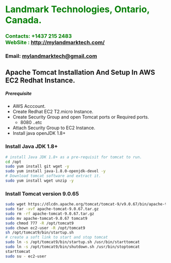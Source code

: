 #  **<span style="color:green">Landmark Technologies, Ontario, Canada.</span>**
### **<span style="color:green">Contacts: +1437 215 2483<br> WebSite : <http://mylandmarktech.com/></span>**
### **Email: mylandmarktech@gmail.com**



## Apache Tomcat Installation And Setup In AWS EC2 Redhat Instance.
##### Prerequisite
+ AWS Acccount.
+ Create Redhat EC2 T2.micro Instance.
+ Create Security Group and open Tomcat ports or Required ports.
   + 8080 ..etc
+ Attach Security Group to EC2 Instance.
+ Install java openJDK 1.8+

### Install Java JDK 1.8+ 

``` sh
# install Java JDK 1.8+ as a pre-requisit for tomcat to run.
cd /opt 
sudo yum install git wget -y
sudo yum install java-1.8.0-openjdk-devel -y
# Download tomcat software and extract it.
sudo yum install wget unzip -y
```
### Install Tomcat version 9.0.65
``` sh
sudo wget https://dlcdn.apache.org/tomcat/tomcat-9/v9.0.67/bin/apache-tomcat-9.0.67.tar.gz
sudo tar -xvf apache-tomcat-9.0.67.tar.gz
sudo rm -rf apache-tomcat-9.0.67.tar.gz
sudo mv apache-tomcat-9.0.67 tomcat9
sudo chmod 777 -R /opt/tomcat9
sudo chown ec2-user -R /opt/tomcat9
sh /opt/tomcat9/bin/startup.sh
# create a soft link to start and stop tomcat
sudo ln -s /opt/tomcat9/bin/startup.sh /usr/bin/starttomcat
sudo ln -s /opt/tomcat9/bin/shutdown.sh /usr/bin/stoptomcat
starttomcat
sudo su - ec2-user
```

